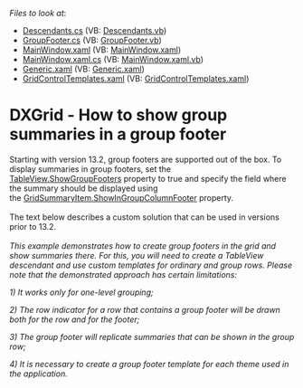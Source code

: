 <!-- default file list -->
*Files to look at*:

* [Descendants.cs](./CS/GroupFootersWPF/Descendants.cs) (VB: [Descendants.vb](./VB/GroupFootersWPF/Descendants.vb))
* [GroupFooter.cs](./CS/GroupFootersWPF/GroupFooter.cs) (VB: [GroupFooter.vb](./VB/GroupFootersWPF/GroupFooter.vb))
* [MainWindow.xaml](./CS/GroupFootersWPF/MainWindow.xaml) (VB: [MainWindow.xaml](./VB/GroupFootersWPF/MainWindow.xaml))
* [MainWindow.xaml.cs](./CS/GroupFootersWPF/MainWindow.xaml.cs) (VB: [MainWindow.xaml.vb](./VB/GroupFootersWPF/MainWindow.xaml.vb))
* [Generic.xaml](./CS/GroupFootersWPF/Themes/Generic.xaml) (VB: [Generic.xaml](./VB/GroupFootersWPF/Themes/Generic.xaml))
* [GridControlTemplates.xaml](./CS/GroupFootersWPF/Themes/GridControlTemplates.xaml) (VB: [GridControlTemplates.xaml](./VB/GroupFootersWPF/Themes/GridControlTemplates.xaml))
<!-- default file list end -->
# DXGrid - How to show group summaries in a group footer


<p>Starting with version 13.2, group footers are supported out of the box. To display summaries in group footers, set the <a href="https://documentation.devexpress.com/#WPF/DevExpressXpfGridTableView_ShowGroupFooterstopic">TableView.ShowGroupFooters</a> property to true and specify the field where the summary should be displayed using the <a href="https://documentation.devexpress.com/#WPF/DevExpressXpfGridGridSummaryItem_ShowInGroupColumnFootertopic">GridSummaryItem.ShowInGroupColumnFooter</a> property.<br /><br />The text below describes a custom solution that can be used in versions prior to 13.2.<br /><br /><em>This example demonstrates how to create group footers in the grid and show summaries there. For this, you will need to create a TableView descendant and use custom templates for ordinary and group rows. Please note that the demonstrated approach has certain limitations:</em></p>
<p><em>1) It works only for one-level grouping;</em></p>
<p><em>2) The row indicator for a row that contains a group footer will be drawn both for the row and for the footer;</em></p>
<p><em>3) The group footer will replicate summaries that can be shown in the group row;</em></p>
<p><em>4) It is necessary to create a group footer template for each theme used in the application.</em></p>

<br/>


